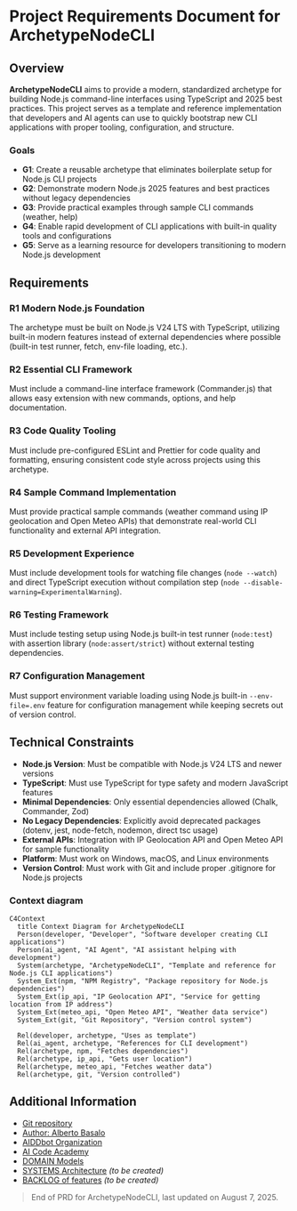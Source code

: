 # Project Requirements Document for ArchetypeNodeCLI

## Overview

**ArchetypeNodeCLI** aims to provide a modern, standardized archetype for building Node.js command-line interfaces using TypeScript and 2025 best practices. This project serves as a template and reference implementation that developers and AI agents can use to quickly bootstrap new CLI applications with proper tooling, configuration, and structure.

### Goals

- **G1**: Create a reusable archetype that eliminates boilerplate setup for Node.js CLI projects
- **G2**: Demonstrate modern Node.js 2025 features and best practices without legacy dependencies
- **G3**: Provide practical examples through sample CLI commands (weather, help)
- **G4**: Enable rapid development of CLI applications with built-in quality tools and configurations
- **G5**: Serve as a learning resource for developers transitioning to modern Node.js development

## Requirements

### R1 Modern Node.js Foundation

The archetype must be built on Node.js V24 LTS with TypeScript, utilizing built-in modern features instead of external dependencies where possible (built-in test runner, fetch, env-file loading, etc.).

### R2 Essential CLI Framework

Must include a command-line interface framework (Commander.js) that allows easy extension with new commands, options, and help documentation.

### R3 Code Quality Tooling

Must include pre-configured ESLint and Prettier for code quality and formatting, ensuring consistent code style across projects using this archetype.

### R4 Sample Command Implementation

Must provide practical sample commands (weather command using IP geolocation and Open Meteo APIs) that demonstrate real-world CLI functionality and external API integration.

### R5 Development Experience

Must include development tools for watching file changes (`node --watch`) and direct TypeScript execution without compilation step (`node --disable-warning=ExperimentalWarning`).

### R6 Testing Framework

Must include testing setup using Node.js built-in test runner (`node:test`) with assertion library (`node:assert/strict`) without external testing dependencies.

### R7 Configuration Management

Must support environment variable loading using Node.js built-in `--env-file=.env` feature for configuration management while keeping secrets out of version control.

## Technical Constraints

- **Node.js Version**: Must be compatible with Node.js V24 LTS and newer versions
- **TypeScript**: Must use TypeScript for type safety and modern JavaScript features
- **Minimal Dependencies**: Only essential dependencies allowed (Chalk, Commander, Zod)
- **No Legacy Dependencies**: Explicitly avoid deprecated packages (dotenv, jest, node-fetch, nodemon, direct tsc usage)
- **External APIs**: Integration with IP Geolocation API and Open Meteo API for sample functionality
- **Platform**: Must work on Windows, macOS, and Linux environments
- **Version Control**: Must work with Git and include proper .gitignore for Node.js projects

### Context diagram

```mermaid
C4Context
  title Context Diagram for ArchetypeNodeCLI
  Person(developer, "Developer", "Software developer creating CLI applications")
  Person(ai_agent, "AI Agent", "AI assistant helping with development")
  System(archetype, "ArchetypeNodeCLI", "Template and reference for Node.js CLI applications")
  System_Ext(npm, "NPM Registry", "Package repository for Node.js dependencies")
  System_Ext(ip_api, "IP Geolocation API", "Service for getting location from IP address")
  System_Ext(meteo_api, "Open Meteo API", "Weather data service")
  System_Ext(git, "Git Repository", "Version control system")
  
  Rel(developer, archetype, "Uses as template")
  Rel(ai_agent, archetype, "References for CLI development")
  Rel(archetype, npm, "Fetches dependencies")
  Rel(archetype, ip_api, "Gets user location")
  Rel(archetype, meteo_api, "Fetches weather data")
  Rel(archetype, git, "Version controlled")
```

## Additional Information

- [Git repository](https://github.com/AIDDbot/ArchetypeNodeCLI)
- [Author: Alberto Basalo](https://albertobasalo.dev)
- [AIDDbot Organization](https://github.com/AIDDbot)
- [AI Code Academy](https://aicode.academy)
- [DOMAIN Models](./DOMAIN.md)
- [SYSTEMS Architecture](./SYSTEMS.md) *(to be created)*
- [BACKLOG of features](./BACKLOG.md) *(to be created)*

> End of PRD for ArchetypeNodeCLI, last updated on August 7, 2025.
